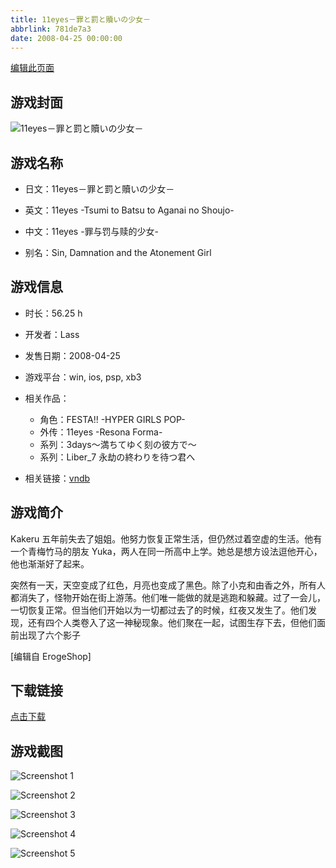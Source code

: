 ```yaml
---
title: 11eyes－罪と罰と贖いの少女－
abbrlink: 781de7a3
date: 2008-04-25 00:00:00
---
```

[编辑此页面](https://github.com/ACG-3/ADV3-source/blob/main/source/_posts/games/11eyes%EF%BC%8D%E7%BD%AA%E3%81%A8%E7%BD%B0%E3%81%A8%E8%B4%96%E3%81%84%E3%81%AE%E5%B0%91%E5%A5%B3%EF%BC%8D.md)

## 游戏封面

![11eyes－罪と罰と贖いの少女－](https%3A//pan.timero.xyz/onedrive/img_lib_001/11eyes%EF%BC%8D%E7%BD%AA%E3%81%A8%E7%BD%B0%E3%81%A8%E8%B4%96%E3%81%84%E3%81%AE%E5%B0%91%E5%A5%B3%EF%BC%8D_cover.avif)


## 游戏名称

- 日文：11eyes－罪と罰と贖いの少女－
- 英文：11eyes -Tsumi to Batsu to Aganai no Shoujo-
- 中文：11eyes -罪与罚与赎的少女-

- 别名：Sin, Damnation and the Atonement Girl


## 游戏信息

- 时长：56.25 h
- 开发者：Lass
- 发售日期：2008-04-25
- 游戏平台：win, ios, psp, xb3
- 相关作品：
   - 角色：FESTA!! -HYPER GIRLS POP-
   - 外传：11eyes -Resona Forma-
   - 系列：3days～満ちてゆく刻の彼方で～
   - 系列：Liber_7 永劫の終わりを待つ君へ

- 相关链接：[vndb](https://vndb.org/v729)


## 游戏简介

Kakeru 五年前失去了姐姐。他努力恢复正常生活，但仍然过着空虚的生活。他有一个青梅竹马的朋友 Yuka，两人在同一所高中上学。她总是想方设法逗他开心，他也渐渐好了起来。

突然有一天，天空变成了红色，月亮也变成了黑色。除了小克和由香之外，所有人都消失了，怪物开始在街上游荡。他们唯一能做的就是逃跑和躲藏。过了一会儿，一切恢复正常。但当他们开始以为一切都过去了的时候，红夜又发生了。他们发现，还有四个人类卷入了这一神秘现象。他们聚在一起，试图生存下去，但他们面前出现了六个影子

[编辑自 ErogeShop]


## 下载链接

[点击下载](https://pan.timero.xyz/onedrive/adv_lib_001/11eyes%EF%BC%8D%E7%BD%AA%E3%81%A8%E7%BD%B0%E3%81%A8%E8%B4%96%E3%81%84%E3%81%AE%E5%B0%91%E5%A5%B3%EF%BC%8D)


## 游戏截图


![Screenshot 1](https%3A//pan.timero.xyz/onedrive/img_lib_001/11eyes%EF%BC%8D%E7%BD%AA%E3%81%A8%E7%BD%B0%E3%81%A8%E8%B4%96%E3%81%84%E3%81%AE%E5%B0%91%E5%A5%B3%EF%BC%8D_Screenshot_1.avif)

![Screenshot 2](https%3A//pan.timero.xyz/onedrive/img_lib_001/11eyes%EF%BC%8D%E7%BD%AA%E3%81%A8%E7%BD%B0%E3%81%A8%E8%B4%96%E3%81%84%E3%81%AE%E5%B0%91%E5%A5%B3%EF%BC%8D_Screenshot_2.avif)

![Screenshot 3](https%3A//pan.timero.xyz/onedrive/img_lib_001/11eyes%EF%BC%8D%E7%BD%AA%E3%81%A8%E7%BD%B0%E3%81%A8%E8%B4%96%E3%81%84%E3%81%AE%E5%B0%91%E5%A5%B3%EF%BC%8D_Screenshot_3.avif)

![Screenshot 4](https%3A//pan.timero.xyz/onedrive/img_lib_001/11eyes%EF%BC%8D%E7%BD%AA%E3%81%A8%E7%BD%B0%E3%81%A8%E8%B4%96%E3%81%84%E3%81%AE%E5%B0%91%E5%A5%B3%EF%BC%8D_Screenshot_4.avif)

![Screenshot 5](https%3A//pan.timero.xyz/onedrive/img_lib_001/11eyes%EF%BC%8D%E7%BD%AA%E3%81%A8%E7%BD%B0%E3%81%A8%E8%B4%96%E3%81%84%E3%81%AE%E5%B0%91%E5%A5%B3%EF%BC%8D_Screenshot_5.avif)

